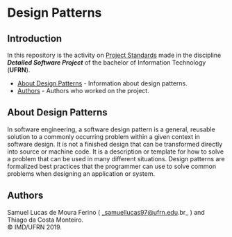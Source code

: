 # Design Patterns  

## Introduction    

In this repository is the activity on [Project Standards](https://en.wikipedia.org/wiki/Software_design_pattern) made in the discipline ***Detailed Software Project*** of the bachelor of Information Technology (**UFRN**).

- [About Design Patterns](#about-design-patterns) - Information about design patterns.
- [Authors](#authors) - Authors who worked on the project.  


## About Design Patterns   

In software engineering, a software design pattern is a general, reusable solution to a commonly occurring problem within a given context in software design. It is not a finished design that can be transformed directly into source or machine code. It is a description or template for how to solve a problem that can be used in many different situations. Design patterns are formalized best practices that the programmer can use to solve common problems when designing an application or system.

## Authors 

 
Samuel Lucas de Moura Ferino ( _samuellucas97@ufrn.edu.br_ ) and Thiago da Costa Monteiro.  
:copyright: IMD/UFRN 2019.         

